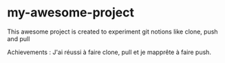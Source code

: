 # my-awesome-project

This awesome project is created to experiment git notions like clone, push and pull

Achievements :
J'ai réussi à faire clone, pull et je mapprête à faire push.
